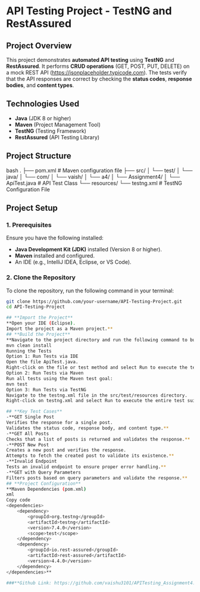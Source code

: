 # API Testing Project - TestNG and RestAssured

## **Project Overview**
This project demonstrates **automated API testing** using **TestNG** and **RestAssured**. It performs **CRUD operations** (GET, POST, PUT, DELETE) on a mock REST API (https://jsonplaceholder.typicode.com). The tests verify that the API responses are correct by checking the **status codes**, **response bodies**, and **content types**.

## **Technologies Used**
- **Java** (JDK 8 or higher)
- **Maven** (Project Management Tool)
- **TestNG** (Testing Framework)
- **RestAssured** (API Testing Library)

## **Project Structure**
bash
.
├── pom.xml                      # Maven configuration file
├── src/
│   └── test/
│       └── java/
│           └── com/
│               └── vaish/
│                   └── a4/
│                       └── Assignment4/
│                           └── ApiTest.java    # API Test Class
└── resources/
    └── testng.xml               # TestNG Configuration File

## **Project Setup**

### **1. Prerequisites**
Ensure you have the following installed:
- **Java Development Kit (JDK)** installed (Version 8 or higher).
- **Maven** installed and configured.
- An IDE (e.g., IntelliJ IDEA, Eclipse, or VS Code).

### **2. Clone the Repository**
To clone the repository, run the following command in your terminal:

```bash
git clone https://github.com/your-username/API-Testing-Project.git
cd API-Testing-Project

## **Import the Project**
**Open your IDE (Eclipse).
Import the project as a Maven project.**
## **Build the Project**
**Navigate to the project directory and run the following command to build the project:
mvn clean install
Running the Tests
Option 1: Run Tests via IDE
Open the file ApiTest.java.
Right-click on the file or test method and select Run to execute the tests individually or as a suite.
Option 2: Run Tests via Maven
Run all tests using the Maven test goal:
mvn test
Option 3: Run Tests via TestNG
Navigate to the testng.xml file in the src/test/resources directory.
Right-click on testng.xml and select Run to execute the entire test suite.**

## **Key Test Cases**
-**GET Single Post
Verifies the response for a single post.
Validates the status code, response body, and content type.**
-**GET All Posts
Checks that a list of posts is returned and validates the response.**
-**POST New Post
Creates a new post and verifies the response.
Attempts to fetch the created post to validate its existence.**
-**Invalid Endpoint
Tests an invalid endpoint to ensure proper error handling.**
-**GET with Query Parameters
Filters posts based on query parameters and validate the response.**
## **Project Configuration**
**Maven Dependencies (pom.xml)
xml
Copy code
<dependencies>
    <dependency>
        <groupId>org.testng</groupId>
        <artifactId>testng</artifactId>
        <version>7.4.0</version>
        <scope>test</scope>
    </dependency>
    <dependency>
        <groupId>io.rest-assured</groupId>
        <artifactId>rest-assured</artifactId>
        <version>4.4.0</version>
    </dependency>
</dependencies>**

###**Github Link: https://github.com/vaishu3101/APITesting_Assignment4.git**


 
